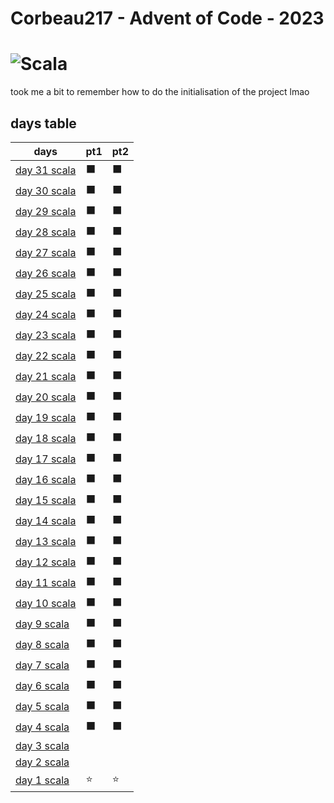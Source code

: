 # Corbeau217  - Advent of Code - 2023
# ![Scala](https://img.shields.io/badge/scala-%23DC322F.svg?style=for-the-badge&logo=scala&logoColor=white)

  took me a bit to remember how to do the initialisation of the project lmao




## days table

|   days  | pt1 | pt2 |
| ------- | --- | --- |
| [day 31 scala](../src/main/scala/day31/day31.md) | ⬛ | ⬛ |
| [day 30 scala](../src/main/scala/day30/day30.md) | ⬛ | ⬛ |
| [day 29 scala](../src/main/scala/day29/day29.md) | ⬛ | ⬛ |
| [day 28 scala](../src/main/scala/day28/day28.md) | ⬛ | ⬛ |
| [day 27 scala](../src/main/scala/day27/day27.md) | ⬛ | ⬛ |
| [day 26 scala](../src/main/scala/day26/day26.md) | ⬛ | ⬛ |
| [day 25 scala](../src/main/scala/day25/day25.md) | ⬛ | ⬛ |
| [day 24 scala](../src/main/scala/day24/day24.md) | ⬛ | ⬛ |
| [day 23 scala](../src/main/scala/day23/day23.md) | ⬛ | ⬛ |
| [day 22 scala](../src/main/scala/day22/day22.md) | ⬛ | ⬛ |
| [day 21 scala](../src/main/scala/day21/day21.md) | ⬛ | ⬛ |
| [day 20 scala](../src/main/scala/day20/day20.md) | ⬛ | ⬛ |
| [day 19 scala](../src/main/scala/day19/day19.md) | ⬛ | ⬛ |
| [day 18 scala](../src/main/scala/day18/day18.md) | ⬛ | ⬛ |
| [day 17 scala](../src/main/scala/day17/day17.md) | ⬛ | ⬛ |
| [day 16 scala](../src/main/scala/day16/day16.md) | ⬛ | ⬛ |
| [day 15 scala](../src/main/scala/day15/day15.md) | ⬛ | ⬛ |
| [day 14 scala](../src/main/scala/day14/day14.md) | ⬛ | ⬛ |
| [day 13 scala](../src/main/scala/day13/day13.md) | ⬛ | ⬛ |
| [day 12 scala](../src/main/scala/day12/day12.md) | ⬛ | ⬛ |
| [day 11 scala](../src/main/scala/day11/day11.md) | ⬛ | ⬛ |
| [day 10 scala](../src/main/scala/day10/day10.md) | ⬛ | ⬛ |
| [day 9 scala](../src/main/scala/day9/day9.md) | ⬛ | ⬛ |
| [day 8 scala](../src/main/scala/day8/day8.md) | ⬛ | ⬛ |
| [day 7 scala](../src/main/scala/day7/day7.md) | ⬛ | ⬛ |
| [day 6 scala](../src/main/scala/day6/day6.md) | ⬛ | ⬛ |
| [day 5 scala](../src/main/scala/day5/day5.md) | ⬛ | ⬛ |
| [day 4 scala](../src/main/scala/day4/day4.md) | ⬛ | ⬛ |
| [day 3 scala](../src/main/scala/day3/day3.md) |     |     |
| [day 2 scala](../src/main/scala/day2/day2.md) |     |     |
| [day 1 scala](../src/main/scala/day1/day1.md) | ⭐ | ⭐ |
